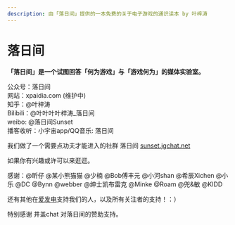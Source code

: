 ```yaml
---
description: 由「落日间」提供的一本免费的关于电子游戏的通识读本 by 叶梓涛
---
```


# 落日间

**「落日间」是一个试图回答「何为游戏」与「游戏何为」的媒体实验室。**

公众号：落日间  
网站：xpaidia.com \(维护中\)  
知乎：@叶梓涛   
Bilibili：@叶叶叶叶梓涛\_落日间   
weibo: @落日间Sunset   
播客收听：小宇宙app/QQ音乐: 落日间

我们做了一个需要点功夫才能进入的社群 落日间 [sunset.jgchat.net](sunset.jgchat.net) 

如果你有兴趣或许可以来逛逛。

感谢：@昕仔 @某小熊猫猫 @少楠 @Bob傅丰元 @小河shan @希辰Xichen @小乐 @DC @Bynn @webber @绅士凯布雷克 @Minke @Roam @兜&敏 @KIDD 

还有其他在[爱发电](https://afdian.net/@sunset_studio)支持我们的人，以及所有关注者的支持！：）

特别感谢 井盖chat 对落日间的赞助支持。

